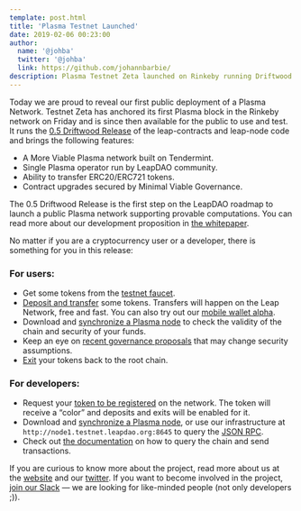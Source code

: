 ```yaml
---
template: post.html
title: 'Plasma Testnet Launched'
date: 2019-02-06 00:23:00
author:
  name: '@johba'
  twitter: '@johba'
  link: https://github.com/johannbarbie/
description: Plasma Testnet Zeta launched on Rinkeby running Driftwood release.
---
```


Today we are proud to reveal our first public deployment of a Plasma Network. Testnet Zeta has anchored its first Plasma block in the Rinkeby network on Friday and is since then available for the public to use and test. It runs the [0.5 Driftwood Release](https://test.leapdao.org/blog/Plasma-Roadmap/) of the leap-contracts and leap-node code and brings the following features:

- A More Viable Plasma network built on Tendermint.
- Single Plasma operator run by LeapDAO community.
- Ability to transfer ERC20/ERC721 tokens.
- Contract upgrades secured by Minimal Viable Governance.

The 0.5 Driftwood Release is the first step on the LeapDAO roadmap to launch a public Plasma network supporting provable computations. You can read more about our development proposition in [the whitepaper](https://docs.google.com/document/d/1vStTjqvqZGyiI5AVtpwCIMlHFnzC_4bbixsCfs27-M8).

No matter if you are a cryptocurrency user or a developer, there is something for you in this release:

### For users:
- Get some tokens from the [testnet faucet](http://testnet.leapdao.org/faucet).
- [Deposit and transfer](http://testnet.leapdao.org/wallet) some tokens. Transfers will happen on the Leap Network, free and fast. You can also try out our [mobile wallet alpha](https://github.com/leapdao/mobile-plasma-wallet).
- Download and [synchronize a Plasma node](https://github.com/leapdao/leap-node) to check the validity of the chain and security of your funds.
- Keep an eye on [recent governance proposals](http://testnet.leapdao.org/governance) that may change security assumptions.
- [Exit](http://testnet.leapdao.org/wallet) your tokens back to the root chain.

### For developers:
- Request your [token to be registered](http://testnet.leapdao.org/registerToken) on the network. The token will receive a “color” and deposits and exits will be enabled for it.
- Download and [synchronize a Plasma node](https://github.com/leapdao/leap-node), or use our infrastructure at `http://node1.testnet.leapdao.org:8645` to query the [JSON RPC](https://docs.leapdao.org/json-rpc/overview/).
- Check out [the documentation](http://docs.leapdao.org) on how to query the chain and send transactions. 


If you are curious to know more about the project, read more about us at the [website](https://leapdao.org/) and our [twitter](https://twitter.com/leapdao). If you want to become involved in the project, [join our Slack](https://docs.google.com/forms/d/e/1FAIpQLSd8_wDGDAi__HvfYEWNK_bvJzIkxwHHRVL6AFEfJewBd2Vn9A/viewform) — we are looking for like-minded people (not only developers ;)).

